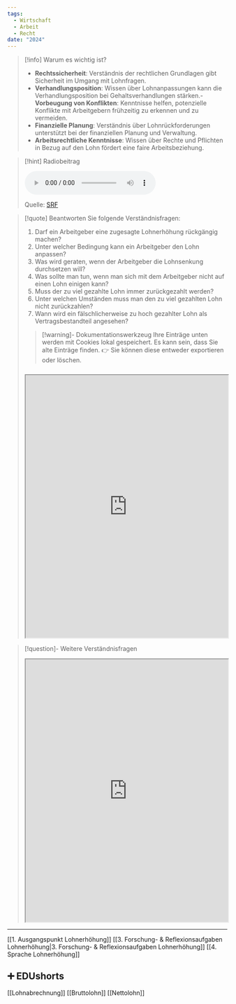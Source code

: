 ```yaml
---
tags:
  - Wirtschaft
  - Arbeit
  - Recht
date: "2024"
---
```

>[!info] Warum es wichtig ist?
>- **Rechtssicherheit**: Verständnis der rechtlichen Grundlagen gibt Sicherheit im Umgang mit Lohnfragen.
>- **Verhandlungsposition**: Wissen über Lohnanpassungen kann die Verhandlungsposition bei Gehaltsverhandlungen stärken.- **Vorbeugung von Konflikten**: Kenntnisse helfen, potenzielle Konflikte mit Arbeitgebern frühzeitig zu erkennen und zu vermeiden.
>- **Finanzielle Planung**: Verständnis über Lohnrückforderungen unterstützt bei der finanziellen Planung und Verwaltung.
>- **Arbeitsrechtliche Kenntnisse**: Wissen über Rechte und Pflichten in Bezug auf den Lohn fördert eine faire Arbeitsbeziehung.

>[!hint] Radiobeitrag
>
><audio controls><source src="https://srfaudio-a.akamaihd.net/delivery/world/746cade0-c873-4e74-a610-ccf56f655d29.mp3"></audio>
>
>Quelle: [SRF](https://www.srf.ch/play/radio/redirect/detail/a7a9d4a9-e164-4bd9-ba62-f8bce7175cf2)

>[!quote] Beantworten Sie folgende Verständnisfragen:
>1. Darf ein Arbeitgeber eine zugesagte Lohnerhöhung rückgängig machen?
>2. Unter welcher Bedingung kann ein Arbeitgeber den Lohn anpassen?
>3. Was wird geraten, wenn der Arbeitgeber die Lohnsenkung durchsetzen will?
>4. Was sollte man tun, wenn man sich mit dem Arbeitgeber nicht auf einen Lohn einigen kann?
>5. Muss der zu viel gezahlte Lohn immer zurückgezahlt werden?
>6. Unter welchen Umständen muss man den zu viel gezahlten Lohn nicht zurückzahlen?
>7. Wann wird ein fälschlicherweise zu hoch gezahlter Lohn als Vertragsbestandteil angesehen?
>
>>[!warning]- Dokumentationswerkzeug 
>Ihre Einträge unten werden mit Cookies lokal gespeichert. Es kann sein, dass Sie alte Einträge finden. 
>👉 Sie können diese entweder exportieren oder löschen.
>#####
><iframe width="100%" height="600" src="https://app.Lumi.education/run/dw_E7K" allowfullscreen allow="geolocation *; autoplay; encrypted-media"></iframe>


>[!question]- Weitere Verständnisfragen
><iframe width="100%" height="600" src="https://app.Lumi.education/run/36WSHX" allowfullscreen allow="geolocation *; autoplay; encrypted-media"></iframe>

---
[[1. Ausgangspunkt Lohnerhöhung]]
[[3. Forschung- & Reflexionsaufgaben Lohnerhöhung|3. Forschung- & Reflexionsaufgaben Lohnerhöhung]]
[[4. Sprache Lohnerhöhung]]

## ➕ EDUshorts
[[Lohnabrechnung]]
[[Bruttolohn]]
[[Nettolohn]]